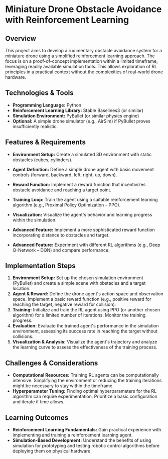 #  Miniature Drone Obstacle Avoidance with Reinforcement Learning

## Overview

This project aims to develop a rudimentary obstacle avoidance system for a miniature drone using a simplified reinforcement learning approach.  The focus is on a proof-of-concept implementation within a limited timeframe, leveraging readily available simulation tools.  This allows exploration of RL principles in a practical context without the complexities of real-world drone hardware.

## Technologies & Tools

* **Programming Language:** Python
* **Reinforcement Learning Library:** Stable Baselines3 (or similar)
* **Simulation Environment:** PyBullet (or similar physics engine)
* **Optional:**  A simple drone simulator (e.g., AirSim) if PyBullet proves insufficiently realistic.

## Features & Requirements

- **Environment Setup:** Create a simulated 3D environment with static obstacles (cubes, cylinders).
- **Agent Definition:** Define a simple drone agent with basic movement controls (forward, backward, left, right, up, down).
- **Reward Function:** Implement a reward function that incentivizes obstacle avoidance and reaching a target point.
- **Training Loop:**  Train the agent using a suitable reinforcement learning algorithm (e.g., Proximal Policy Optimization – PPO).
- **Visualization:**  Visualize the agent's behavior and learning progress within the simulation.

- **Advanced Feature:** Implement a more sophisticated reward function incorporating distance to obstacles and target.
- **Advanced Feature:**  Experiment with different RL algorithms (e.g., Deep Q-Network – DQN) and compare performance.


## Implementation Steps

1. **Environment Setup:** Set up the chosen simulation environment (PyBullet) and create a simple scene with obstacles and a target location.
2. **Agent & Reward:** Define the drone agent's action space and observation space.  Implement a basic reward function (e.g., positive reward for reaching the target, negative reward for collision).
3. **Training:** Initialize and train the RL agent using PPO (or another chosen algorithm) for a limited number of iterations. Monitor the training progress.
4. **Evaluation:** Evaluate the trained agent's performance in the simulation environment, assessing its success rate in reaching the target without collisions.
5. **Visualization & Analysis:**  Visualize the agent's trajectory and analyze the learning curve to assess the effectiveness of the training process.


## Challenges & Considerations

- **Computational Resources:** Training RL agents can be computationally intensive.  Simplifying the environment or reducing the training iterations might be necessary to stay within the timeframe.
- **Hyperparameter Tuning:** Finding optimal hyperparameters for the RL algorithm can require experimentation.  Prioritize a basic configuration and iterate if time allows.

## Learning Outcomes

- **Reinforcement Learning Fundamentals:**  Gain practical experience with implementing and training a reinforcement learning agent.
- **Simulation-Based Development:** Understand the benefits of using simulation for prototyping and testing robotic control algorithms before deploying them on physical hardware.

